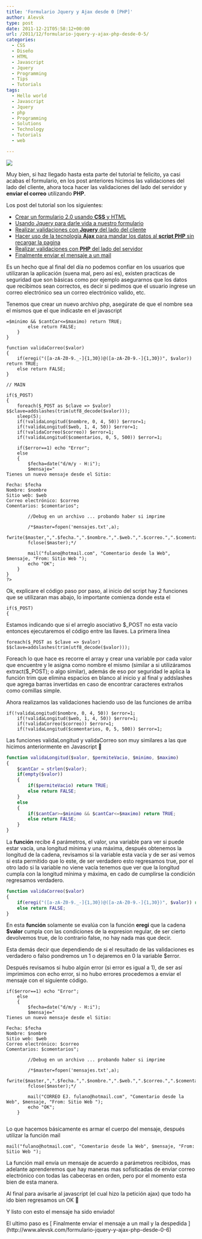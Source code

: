 ```yaml
---
title: 'Formulario Jquery y Ajax desde 0 [PHP]'
author: Alevsk
type: post
date: 2011-12-21T05:58:12+00:00
url: /2011/12/formulario-jquery-y-ajax-php-desde-0-5/
categories:
  - CSS
  - Diseño
  - HTML
  - Javascript
  - Jquery
  - Programming
  - Tips
  - Tutorials
tags:
  - Hello world
  - Javascript
  - Jquery
  - php
  - Programming
  - Solutions
  - Technology
  - Tutorials
  - web

---
```

[![](/images/tuto_form.jpg)](http://www.alevsk.com/2011/01/formulario-jquery-y-ajax-php-desde-0-1/tuto_form/)

Muy bien, si haz llegado hasta esta parte del tutorial te felicito, ya casi acabas el formulario, en los post anteriores hicimos las validaciones del lado del cliente, ahora toca hacer las validaciones del lado del servidor y **enviar el correo** utilizando **PHP**.

Los post del tutorial son los siguientes:

  * [Crear un formulario 2.0 usando **CSS** y HTML][1]
  * [Usando Jquery para darle vida a nuestro formulario][2]
  * [Realizar validaciones con **Jquery** del lado del cliente][3]
  * [Hacer uso de la tecnología **Ajax** para mandar los datos al **script PHP** sin recargar la pagina][4]
  * [Realizar validaciones con **PHP** del lado del servidor][5]
  * [Finalmente enviar el mensaje a un mail][6]

Es un hecho que al final del día no podemos confiar en los usuarios que utilizaran la aplicación (suena mal, pero así es), existen practicas de seguridad que son básicas como por ejemplo asegurarnos que los datos que recibimos sean correctos, es decir si pedimos que el usuario ingrese un correo electrónico sea un correo electrónico valido, etc.

Tenemos que crear un nuevo archivo php, asegúrate de que el nombre sea el mismos que el que indicaste en el javascript

```Transact-SQL
=$minimo && $cantCar<=$maximo) return TRUE;
		else return FALSE;
	}
}

function validaCorreo($valor)
{
	if(eregi("([a-zA-Z0-9._-]{1,30})@([a-zA-Z0-9.-]{1,30})", $valor)) return TRUE;
	else return FALSE;
}

// MAIN	

if($_POST)
{
	foreach($_POST as $clave => $valor) $$clave=addslashes(trim(utf8_decode($valor)));
	sleep(5);
	if(!validaLongitud($nombre, 0, 4, 50)) $error=1;
	if(!validaLongitud($web, 1, 4, 50)) $error=1; 
	if(!validaCorreo($correo)) $error=1;
	if(!validaLongitud($comentarios, 0, 5, 500)) $error=1;
	
	if($error==1) echo "Error";
	else
	{
		$fecha=date("d/m/y - H:i");
		$mensaje="
Tienes un nuevo mensaje desde el Sitio:

Fecha: $fecha
Nombre: $nombre
Sitio web: $web
Correo electrónico: $correo
Comentarios: $comentarios";

		//Debug en un archivo ... probando haber si imprime
		
		/*$master=fopen('mensajes.txt',a);
		fwrite($master,",".$fecha.",".$nombre.",".$web.",".$correo.",".$comentarios);
		fclose($master);*/
		
		mail("fulano@hotmail.com", "Comentario desde la Web", $mensaje, "From: Sitio Web ");
		echo "OK";
	}
}
?>

```

Ok, explicare el código paso por paso, al inicio del script hay 2 funciones que se utilizaran mas abajo, lo importante comienza donde esta el

```Tera Term macro
if($_POST)
{

```

Estamos indicando que si el arreglo asociativo $_POST no esta vacío entonces ejecutaremos el código entre las llaves. La primera línea

```Text only
foreach($_POST as $clave => $valor) $$clave=addslashes(trim(utf8_decode($valor)));

```

Foreach lo que hace es recorre el array y crear una variable por cada valor que encuentre y le asigna como nombre el mismo (similar a si utilizáramos extract($_POST); o algo similar), además de eso por seguridad le aplica la función trim que elimina espacios en blanco al inicio y al final y addslashes que agrega barras invertidas en caso de encontrar caracteres extraños como comillas simple.

Ahora realizamos las validaciones haciendo uso de las funciones de arriba

```Tera Term macro
if(!validaLongitud($nombre, 0, 4, 50)) $error=1;
	if(!validaLongitud($web, 1, 4, 50)) $error=1; 
	if(!validaCorreo($correo)) $error=1;
	if(!validaLongitud($comentarios, 0, 5, 500)) $error=1;

```

Las funciones validaLongitud y validaCorreo son muy similares a las que hicimos anteriormente en Javascript 🙂

```Matlab
function validaLongitud($valor, $permiteVacio, $minimo, $maximo)
{
	$cantCar = strlen($valor);
	if(empty($valor))
	{
		if($permiteVacio) return TRUE;
		else return FALSE;
	}
	else
	{
		if($cantCar>=$minimo && $cantCar<=$maximo) return TRUE;
		else return FALSE;
	}
}

```

La **función** recibe 4 parámetros, el valor, una variable para ver si puede estar vacía, una longitud mínima y una máxima, después obtenemos la longitud de la cadena, revisamos si la variable esta vacía y de ser así vemos si esta permitido que lo este, de ser verdadero esto regresamos true, por el otro lado si la variable no viene vacía tenemos que ver que la longitud cumpla con la longitud mínima y máxima, en cado de cumplirse la condición regresamos verdadero.

```Matlab
function validaCorreo($valor)
{
	if(eregi("([a-zA-Z0-9._-]{1,30})@([a-zA-Z0-9.-]{1,30})", $valor)) return TRUE;
	else return FALSE;
}

```

En esta **función** solamente se evalúa con la función **eregi** que la cadena **$valor** cumpla con las condiciones de la expresion regular, de ser cierto devolvemos true, de lo contrario false, no hay nada mas que decir.

Esta demás decir que dependiendo de si el resultado de las validaciones es verdadero o falso pondremos un 1 o dejaremos en 0 la variable $error.

Después revisamos si hubo algún error (si error es igual a 1), de ser así imprimimos con echo error, si no hubo errores procedemos a enviar el mensaje con el siguiente código.

```Transact-SQL
if($error==1) echo "Error";
	else
	{
		$fecha=date("d/m/y - H:i");
		$mensaje="
Tienes un nuevo mensaje desde el Sitio:

Fecha: $fecha
Nombre: $nombre
Sitio web: $web
Correo electrónico: $correo
Comentarios: $comentarios";

		//Debug en un archivo ... probando haber si imprime
		
		/*$master=fopen('mensajes.txt',a);
		fwrite($master,",".$fecha.",".$nombre.",".$web.",".$correo.",".$comentarios);
		fclose($master);*/
		
		mail("CORREO EJ. fulano@hotmail.com", "Comentario desde la Web", $mensaje, "From: Sitio Web ");
		echo "OK";
	}


```

Lo que hacemos básicamente es armar el cuerpo del mensaje, después utilizar la función mail

```Transact-SQL
mail("fulano@hotmail.com", "Comentario desde la Web", $mensaje, "From: Sitio Web ");

```

La función mail envía un mensaje de acuerdo a parámetros recibidos, mas adelante aprenderemos que hay maneras mas sofisticadas de enviar correo electrónico con todas las cabeceras en orden, pero por el momento esta bien de esta manera.

Al final para avisarle al javascript (el cual hizo la petición ajax) que todo ha ido bien regresamos un OK 🙂

Y listo con esto el mensaje ha sido enviado!

<div class="demobox" style="height: auto;">
  El ultimo paso es [ Finalmente enviar el mensaje a un mail y la despedida
](http://www.alevsk.com/formulario-jquery-y-ajax-php-desde-0-6)</div>

 [1]: http://www.alevsk.com/formulario-jquery-y-ajax-php-desde-0-1
 [2]: http://www.alevsk.com/formulario-jquery-y-ajax-php-desde-0-2
 [3]: http://www.alevsk.com/formulario-jquery-y-ajax-php-desde-0-3
 [4]: http://www.alevsk.com/formulario-jquery-y-ajax-php-desde-0-4
 [5]: http://www.alevsk.com/formulario-jquery-y-ajax-php-desde-0-5
 [6]: http://www.alevsk.com/formulario-jquery-y-ajax-php-desde-0-6